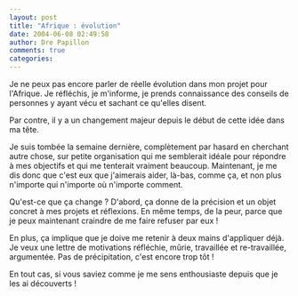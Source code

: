 ```yaml
---
layout: post
title: "Afrique : évolution"
date: 2004-06-08 02:49:58
author: Dre Papillon
comments: true
categories: 
---
```



Je ne peux pas encore parler de réelle évolution dans mon projet pour l'Afrique.  Je réfléchis, je m'informe, je prends connaissance des conseils de personnes y ayant vécu et sachant ce qu'elles disent.

Par contre, il y a un changement majeur depuis le début de cette idée dans ma tête.

Je suis tombée la semaine dernière, complètement par hasard en cherchant autre chose, sur  petite organisation qui me semblerait idéale pour répondre à mes objectifs et qui me tenterait vraiment beaucoup.  Maintenant, je me dis donc que c'est eux que j'aimerais aider, là-bas, comme ça, et non plus n'importe qui n'importe où n'importe comment.

Qu'est-ce que ça change ?  D'abord, ça donne de la précision et un objet concret à mes projets et réflexions.  En même temps, de la peur, parce que je peux maintenant craindre de me faire refuser par eux !

En plus, ça implique que je doive me retenir à deux mains d'appliquer déjà.  Je veux une lettre de motivations réfléchie, mûrie, travaillée et re-travaillée, argumentée.  Pas de précipitation, c'est encore trop tôt !

En tout cas, si vous saviez comme je me sens enthousiaste depuis que je les ai découverts !